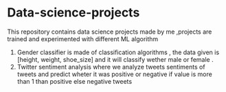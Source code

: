 # Data-science-projects
This repository contains data science projects made by me ,projects are trained and experimented with different ML algorithm


1) Gender classifier is made of classification algorithms , the data given is [height, weight, shoe_size] and it will classify wether male or female .
2) Twitter sentiment analysis where we analyze tweets sentiments of tweets and predict wheter it was positive or negative if value is more than 1 than positive else negative tweets
